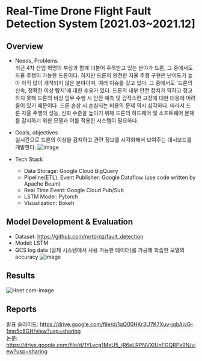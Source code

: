 # Real-Time Drone Flight Fault Detection System [2021.03~2021.12]<br>
## Overview
* Needs, Problems<br>
 최근 4차 산업 혁명의 부상과 함께 더불어 주목받고 있는 분야가 드론, 그 중에서도 자율 주행이 가능한 드론이다. 하지만 드론의 완전한 자율 주행 구현은 난이도가 높아 아직 많이 개척되지 않은 분야이며, 여러 이슈를 갖고 있다. 그 중에서도 '드론의 신속, 정확한 이상 탐지'에 대한 수요가 있다. 드론의 내부 안전 장치가 약하고 정교하지 못해 드론의 비상 임무 수행 시 안전 예측 및 갑작스런 고장에 대한 대응에 어려움이 있기 때문이다. 드론 손상 시 손실되는 비용의 문제 역시 심각하다. 따라서 드론 자율 주행의 성능, 신뢰 수준을 높이기 위해 드론의 하드웨어 및 소프트웨어 문제를 감지하기 위한 모델과 이를 적용한 시스템이 필요하다.

* Goals, objectives<br>
 실시간으로 드론의 이상을 감지하고 관련 정보를 시각화해서 보여주는 대시보드를 개발한다.
![image](https://user-images.githubusercontent.com/48075848/143085416-e147f761-4ef6-4782-8e79-e05a1f31611d.png)


* Tech Stack
    - Data Storage: Google Cloud BigQuery
    - Pipeline(ETL), Event Publisher: Google Dataflow (use code written by Apache Beam)
    - Real Time Event: Google Cloud Pub/Sub
    - LSTM Model: Pytorch
    - Visualization: Bokeh

## Model Development & Evaluation
- Dataset: https://github.com/mrtbrnz/fault_detection
- Model: LSTM
- GCS log data (실제 시스템에서 사용 가능한 데이터)를 가공해 학습한 모델의 accuracy
![image](https://user-images.githubusercontent.com/48075848/122979223-44745680-d3d2-11eb-9537-f40cf2404e4d.png)

## Results
![Hnet com-image](https://user-images.githubusercontent.com/48075848/144088827-0e4dae4e-7cd7-49e5-85e1-aae0ce6c085a.gif)

## Reports
발표 슬라이드: https://drive.google.com/file/d/1qQ00HKr3U7K7Xuv-jqbAivG-1mp5c8GH/view?usp=sharing<br>
논문: https://drive.google.com/file/d/1YLvcg1MeU5_jR6eLRPNVXIUnFGQRPk9N/view?usp=sharing
